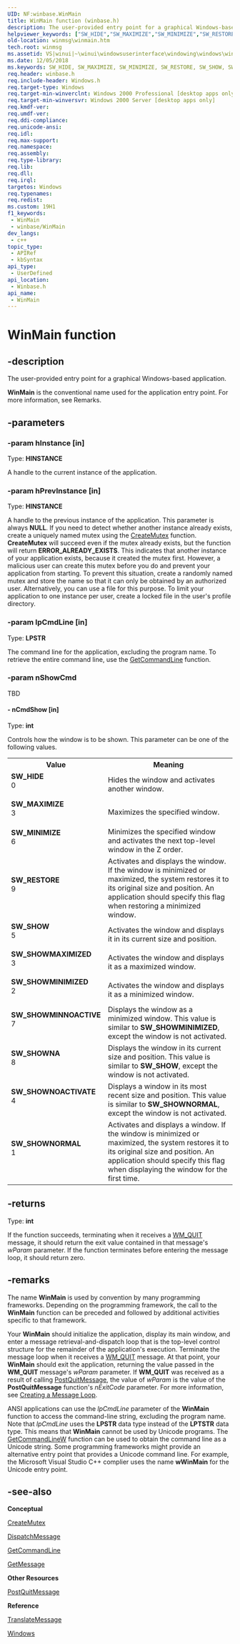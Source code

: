 ```yaml
---
UID: NF:winbase.WinMain
title: WinMain function (winbase.h)
description: The user-provided entry point for a graphical Windows-based application.
helpviewer_keywords: ["SW_HIDE","SW_MAXIMIZE","SW_MINIMIZE","SW_RESTORE","SW_SHOW","SW_SHOWMAXIMIZED","SW_SHOWMINIMIZED","SW_SHOWMINNOACTIVE","SW_SHOWNA","SW_SHOWNOACTIVATE","SW_SHOWNORMAL","WinMain","WinMain callback","WinMain callback function [Windows and Messages]","_win32_WinMain","_win32_winmain_cpp","winbase/WinMain","winmsg.winmain","winui._win32_winmain"]
old-location: winmsg\winmain.htm
tech.root: winmsg
ms.assetid: VS|winui|~\winui\windowsuserinterface\windowing\windows\windowreference\windowfunctions\winmain.htm
ms.date: 12/05/2018
ms.keywords: SW_HIDE, SW_MAXIMIZE, SW_MINIMIZE, SW_RESTORE, SW_SHOW, SW_SHOWMAXIMIZED, SW_SHOWMINIMIZED, SW_SHOWMINNOACTIVE, SW_SHOWNA, SW_SHOWNOACTIVATE, SW_SHOWNORMAL, WinMain, WinMain callback, WinMain callback function [Windows and Messages], _win32_WinMain, _win32_winmain_cpp, winbase/WinMain, winmsg.winmain, winui._win32_winmain
req.header: winbase.h
req.include-header: Windows.h
req.target-type: Windows
req.target-min-winverclnt: Windows 2000 Professional [desktop apps only]
req.target-min-winversvr: Windows 2000 Server [desktop apps only]
req.kmdf-ver: 
req.umdf-ver: 
req.ddi-compliance: 
req.unicode-ansi: 
req.idl: 
req.max-support: 
req.namespace: 
req.assembly: 
req.type-library: 
req.lib: 
req.dll: 
req.irql: 
targetos: Windows
req.typenames: 
req.redist: 
ms.custom: 19H1
f1_keywords:
 - WinMain
 - winbase/WinMain
dev_langs:
 - c++
topic_type:
 - APIRef
 - kbSyntax
api_type:
 - UserDefined
api_location:
 - Winbase.h
api_name:
 - WinMain
---
```


# WinMain function


## -description

The user-provided entry point for a graphical Windows-based application.

<b>WinMain</b> is the conventional name used for the application entry point. For more information, see Remarks.

## -parameters

### -param hInstance [in]

Type: <b>HINSTANCE</b>

A handle to the current instance of the application.

### -param hPrevInstance [in]

Type: <b>HINSTANCE</b>

A handle to the previous instance of the application. This parameter is always <b>NULL</b>. If you need to detect whether another instance already exists, create a uniquely named mutex using the <a href="/windows/desktop/api/synchapi/nf-synchapi-createmutexa">CreateMutex</a> function. <b>CreateMutex</b> will succeed even if the mutex already exists, but the  function will return <b>ERROR_ALREADY_EXISTS</b>. This indicates that another instance of your application exists, because it created the mutex first. However, a malicious user can create this mutex before you do and prevent your application from starting. To prevent this situation, create a randomly named mutex and store the name so that it can only be obtained by an authorized user. Alternatively, you can use a file for this purpose. To limit your application to one instance per user, create a locked file in the user's profile directory.

### -param lpCmdLine [in]

Type: <b>LPSTR</b>

The command line for the application, excluding the program name. To retrieve the entire command line, use the <a href="/windows/desktop/api/processenv/nf-processenv-getcommandlinea">GetCommandLine</a> function.

### -param nShowCmd

TBD




#### - nCmdShow [in]

Type: <b>int</b>

Controls how the window is to be shown. This parameter can be one of the following values.

<table>
<tr>
<th>Value</th>
<th>Meaning</th>
</tr>
<tr>
<td width="40%"><a id="SW_HIDE"></a><a id="sw_hide"></a><dl>
<dt><b>SW_HIDE</b></dt>
<dt>0</dt>
</dl>
</td>
<td width="60%">
Hides the window and activates another window.

</td>
</tr>
<tr>
<td width="40%"><a id="SW_MAXIMIZE"></a><a id="sw_maximize"></a><dl>
<dt><b>SW_MAXIMIZE</b></dt>
<dt>3</dt>
</dl>
</td>
<td width="60%">
Maximizes the specified window.

</td>
</tr>
<tr>
<td width="40%"><a id="SW_MINIMIZE"></a><a id="sw_minimize"></a><dl>
<dt><b>SW_MINIMIZE</b></dt>
<dt>6</dt>
</dl>
</td>
<td width="60%">
Minimizes the specified window and activates the next top-level window in the Z order.

</td>
</tr>
<tr>
<td width="40%"><a id="SW_RESTORE"></a><a id="sw_restore"></a><dl>
<dt><b>SW_RESTORE</b></dt>
<dt>9</dt>
</dl>
</td>
<td width="60%">
Activates and displays the window. If the window is minimized or maximized, the system restores it to its original size and position. An application should specify this flag when restoring a minimized window.

</td>
</tr>
<tr>
<td width="40%"><a id="SW_SHOW"></a><a id="sw_show"></a><dl>
<dt><b>SW_SHOW</b></dt>
<dt>5</dt>
</dl>
</td>
<td width="60%">
Activates the window and displays it in its current size and position.

</td>
</tr>
<tr>
<td width="40%"><a id="SW_SHOWMAXIMIZED"></a><a id="sw_showmaximized"></a><dl>
<dt><b>SW_SHOWMAXIMIZED</b></dt>
<dt>3</dt>
</dl>
</td>
<td width="60%">
Activates the window and displays it as a maximized window.

</td>
</tr>
<tr>
<td width="40%"><a id="SW_SHOWMINIMIZED"></a><a id="sw_showminimized"></a><dl>
<dt><b>SW_SHOWMINIMIZED</b></dt>
<dt>2</dt>
</dl>
</td>
<td width="60%">
Activates the window and displays it as a minimized window.

</td>
</tr>
<tr>
<td width="40%"><a id="SW_SHOWMINNOACTIVE"></a><a id="sw_showminnoactive"></a><dl>
<dt><b>SW_SHOWMINNOACTIVE</b></dt>
<dt>7</dt>
</dl>
</td>
<td width="60%">
Displays the window as a minimized window. This value is similar to <b>SW_SHOWMINIMIZED</b>, except the window is not activated.

</td>
</tr>
<tr>
<td width="40%"><a id="SW_SHOWNA"></a><a id="sw_showna"></a><dl>
<dt><b>SW_SHOWNA</b></dt>
<dt>8</dt>
</dl>
</td>
<td width="60%">
Displays the window in its current size and position. This value is similar to <b>SW_SHOW</b>, except the window is not activated.

</td>
</tr>
<tr>
<td width="40%"><a id="SW_SHOWNOACTIVATE"></a><a id="sw_shownoactivate"></a><dl>
<dt><b>SW_SHOWNOACTIVATE</b></dt>
<dt>4</dt>
</dl>
</td>
<td width="60%">
Displays a window in its most recent size and position. This value is similar to <b>SW_SHOWNORMAL</b>, except the window is not activated.

</td>
</tr>
<tr>
<td width="40%"><a id="SW_SHOWNORMAL"></a><a id="sw_shownormal"></a><dl>
<dt><b>SW_SHOWNORMAL</b></dt>
<dt>1</dt>
</dl>
</td>
<td width="60%">
Activates and displays a window. If the window is minimized or maximized, the system restores it to its original size and position. An application should specify this flag when displaying the window for the first time.

</td>
</tr>
</table>

## -returns

Type: <b>int</b>

If the function succeeds, terminating when it receives a <a href="/windows/desktop/winmsg/wm-quit">WM_QUIT</a> message, it should return the exit value contained in that message's <i>wParam</i> parameter. If the function terminates before entering the message loop, it should return zero.

## -remarks

The name <b>WinMain</b> is used by convention by many programming frameworks. Depending on the programming framework, the call to the <b>WinMain</b> function can be preceded and followed by additional activities specific to that framework.

Your <b>WinMain</b> should initialize the application, display its main window, and enter a message retrieval-and-dispatch loop that is the top-level control structure for the remainder of the application's execution. Terminate the message loop when it receives a <a href="/windows/desktop/winmsg/wm-quit">WM_QUIT</a> message. At that point, your <b>WinMain</b> should exit the application, returning the value passed in the <b>WM_QUIT</b> message's <i>wParam</i> parameter. If <b>WM_QUIT</b> was received as a result of calling <a href="/windows/desktop/api/winuser/nf-winuser-postquitmessage">PostQuitMessage</a>, the value of <i>wParam</i> is the value of the <b>PostQuitMessage</b> function's <i>nExitCode</i> parameter. For more information, see <a href="/windows/desktop/winmsg/using-messages-and-message-queues">Creating a Message Loop</a>.

ANSI applications can use the <i>lpCmdLine</i> parameter of the <b>WinMain</b> function to access the command-line string, excluding the program name. Note that <i>lpCmdLine</i> uses the <b>LPSTR</b> data type instead of the <b>LPTSTR</b> data type. This means that <b>WinMain</b> cannot be used by Unicode programs. The <a href="/windows/desktop/api/processenv/nf-processenv-getcommandlinea">GetCommandLineW</a> function can be used to obtain the command line as a Unicode string. Some programming frameworks might provide an alternative entry point that provides a Unicode command line. For example, the Microsoft Visual Studio C++ complier uses the name <b>wWinMain</b> for the Unicode entry point.

## -see-also

<b>Conceptual</b>



<a href="/windows/desktop/api/synchapi/nf-synchapi-createmutexa">CreateMutex</a>



<a href="/windows/desktop/api/winuser/nf-winuser-dispatchmessage">DispatchMessage</a>



<a href="/windows/desktop/api/processenv/nf-processenv-getcommandlinea">GetCommandLine</a>



<a href="/windows/desktop/api/winuser/nf-winuser-getmessage">GetMessage</a>



<b>Other Resources</b>



<a href="/windows/desktop/api/winuser/nf-winuser-postquitmessage">PostQuitMessage</a>



<b>Reference</b>



<a href="/windows/desktop/api/winuser/nf-winuser-translatemessage">TranslateMessage</a>



<a href="/windows/desktop/winmsg/windows">Windows</a>